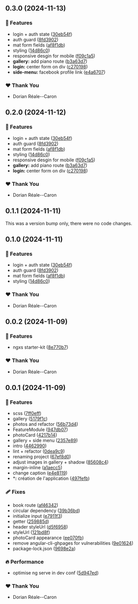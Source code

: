 ## 0.3.0 (2024-11-13)

### 🚀 Features

- login + auth state ([30eb54f](https://github.com/Kuchengeschmack/kuchengeschmack.github.io/commit/30eb54f))
- auth guard ([8fd3902](https://github.com/Kuchengeschmack/kuchengeschmack.github.io/commit/8fd3902))
- mat form fields ([af8f1db](https://github.com/Kuchengeschmack/kuchengeschmack.github.io/commit/af8f1db))
- styling ([14d86c0](https://github.com/Kuchengeschmack/kuchengeschmack.github.io/commit/14d86c0))
- responsive desgin for mobile ([f09c1a5](https://github.com/Kuchengeschmack/kuchengeschmack.github.io/commit/f09c1a5))
- **gallery:** add piano route ([b3a63d7](https://github.com/Kuchengeschmack/kuchengeschmack.github.io/commit/b3a63d7))
- **login:** center form on div ([c270198](https://github.com/Kuchengeschmack/kuchengeschmack.github.io/commit/c270198))
- **side-menu:** facebook profile link ([e4a6707](https://github.com/Kuchengeschmack/kuchengeschmack.github.io/commit/e4a6707))

### ❤️  Thank You

- Dorian Réale--Caron

## 0.2.0 (2024-11-12)

### 🚀 Features

- login + auth state ([30eb54f](https://github.com/Kuchengeschmack/kuchengeschmack.github.io/commit/30eb54f))
- auth guard ([8fd3902](https://github.com/Kuchengeschmack/kuchengeschmack.github.io/commit/8fd3902))
- mat form fields ([af8f1db](https://github.com/Kuchengeschmack/kuchengeschmack.github.io/commit/af8f1db))
- styling ([14d86c0](https://github.com/Kuchengeschmack/kuchengeschmack.github.io/commit/14d86c0))
- responsive desgin for mobile ([f09c1a5](https://github.com/Kuchengeschmack/kuchengeschmack.github.io/commit/f09c1a5))
- **gallery:** add piano route ([b3a63d7](https://github.com/Kuchengeschmack/kuchengeschmack.github.io/commit/b3a63d7))
- **login:** center form on div ([c270198](https://github.com/Kuchengeschmack/kuchengeschmack.github.io/commit/c270198))

### ❤️  Thank You

- Dorian Réale--Caron

## 0.1.1 (2024-11-11)

This was a version bump only, there were no code changes.

## 0.1.0 (2024-11-11)

### 🚀 Features

- login + auth state ([30eb54f](https://github.com/Kuchengeschmack/improved-rotary-phone/commit/30eb54f))
- auth guard ([8fd3902](https://github.com/Kuchengeschmack/improved-rotary-phone/commit/8fd3902))
- mat form fields ([af8f1db](https://github.com/Kuchengeschmack/improved-rotary-phone/commit/af8f1db))
- styling ([14d86c0](https://github.com/Kuchengeschmack/improved-rotary-phone/commit/14d86c0))

### ❤️  Thank You

- Dorian Réale--Caron

## 0.0.2 (2024-11-09)

### 🚀 Features

- ngxs starter-kit ([8e770b7](https://github.com/Kuchengeschmack/improved-rotary-phone/commit/8e770b7))

### ❤️  Thank You

- Dorian Réale--Caron

## 0.0.1 (2024-11-09)

### 🚀 Features

- scss ([7ff0eff](https://github.com/Kuchengeschmack/improved-rotary-phone/commit/7ff0eff))
- gallery ([5179f1c](https://github.com/Kuchengeschmack/improved-rotary-phone/commit/5179f1c))
- photos and refactor ([56b73d4](https://github.com/Kuchengeschmack/improved-rotary-phone/commit/56b73d4))
- FeatureModule ([947db07](https://github.com/Kuchengeschmack/improved-rotary-phone/commit/947db07))
- photoCard ([4217b14](https://github.com/Kuchengeschmack/improved-rotary-phone/commit/4217b14))
- gallery + side menu ([2357e89](https://github.com/Kuchengeschmack/improved-rotary-phone/commit/2357e89))
- intro ([4462990](https://github.com/Kuchengeschmack/improved-rotary-phone/commit/4462990))
- lint + refactor ([0dea9c9](https://github.com/Kuchengeschmack/improved-rotary-phone/commit/0dea9c9))
- renaming project ([67ef8d0](https://github.com/Kuchengeschmack/improved-rotary-phone/commit/67ef8d0))
- adjust images in gallery + shadow ([85608c4](https://github.com/Kuchengeschmack/improved-rotary-phone/commit/85608c4))
- margin-inline ([a1aecc5](https://github.com/Kuchengeschmack/improved-rotary-phone/commit/a1aecc5))
- change caption ([e4e8119](https://github.com/Kuchengeschmack/improved-rotary-phone/commit/e4e8119))
- ***:** création de l'application ([497fefb](https://github.com/Kuchengeschmack/improved-rotary-phone/commit/497fefb))

### 🩹 Fixes

- book route ([af46342](https://github.com/Kuchengeschmack/improved-rotary-phone/commit/af46342))
- circular dependency ([39b36bd](https://github.com/Kuchengeschmack/improved-rotary-phone/commit/39b36bd))
- initialize input ([e7911f3](https://github.com/Kuchengeschmack/improved-rotary-phone/commit/e7911f3))
- getter ([259885d](https://github.com/Kuchengeschmack/improved-rotary-phone/commit/259885d))
- header styleUrl ([d5f6958](https://github.com/Kuchengeschmack/improved-rotary-phone/commit/d5f6958))
- styleUrl ([121bd8f](https://github.com/Kuchengeschmack/improved-rotary-phone/commit/121bd8f))
- photoCard appearance ([ee070fb](https://github.com/Kuchengeschmack/improved-rotary-phone/commit/ee070fb))
- remove angular-cli-ghpages for vulnerabilities ([9e01624](https://github.com/Kuchengeschmack/improved-rotary-phone/commit/9e01624))
- package-lock.json ([9698e2a](https://github.com/Kuchengeschmack/improved-rotary-phone/commit/9698e2a))

### 🔥 Performance

- optimise ng serve in dev conf ([5d947ed](https://github.com/Kuchengeschmack/improved-rotary-phone/commit/5d947ed))

### ❤️  Thank You

- Dorian Réale--Caron